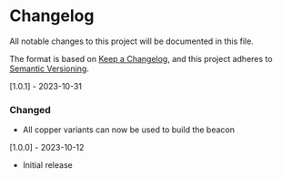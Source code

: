 # Changelog

All notable changes to this project will be documented in this file.

The format is based on [Keep a Changelog](https://keepachangelog.com/en/1.0.0/),
and this project adheres to [Semantic Versioning](https://semver.org/spec/v2.0.0.html).

[1.0.1] - 2023-10-31

### Changed

- All copper variants can now be used to build the beacon

[1.0.0] - 2023-10-12

- Initial release